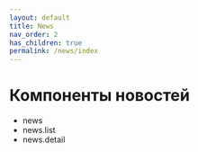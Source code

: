 ```yaml
---
layout: default
title: News
nav_order: 2
has_children: true
permalink: /news/index
---
```


# Компоненты новостей

- news
- news.list
- news.detail

